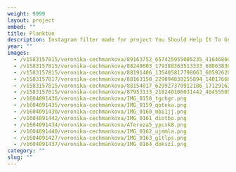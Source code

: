 ```yaml
---
weight: 9999
layout: project
embed: ""
title: Plankton
description: Instagram filter made for project You Should Help It To Grow, Too
year: ""
images:
  - /v1583157815/veronika-cechmankova/89163752_657425955005235_4164686038670770176_n_dd68kh.jpg
  - /v1583157815/veronika-cechmankova/88240603_179388363513333_6800383073088176128_n_cuwasi.jpg
  - /v1583157815/veronika-cechmankova/88191406_135405817798063_6059262878202986496_n_q7mum3.jpg
  - /v1583157817/veronika-cechmankova/88163150_229094838255894_1401766012746989568_n_uwd5gq.jpg
  - /v1583157815/veronika-cechmankova/88154017_629927370912186_1712916219880800256_n_xafx4v.jpg
  - /v1583157815/veronika-cechmankova/87953133_218240106031442_4045550504942501888_n_zw31o9.jpg
  - /v1604091436/veronika-cechmankova/IMG_0158_tgchgr.png
  - /v1604091435/veronika-cechmankova/IMG_0159_qoteka.png
  - /v1604091430/veronika-cechmankova/IMG_0160_mbi1jj.png
  - /v1604091442/veronika-cechmankova/IMG_0161_diotbo.png
  - /v1604091434/veronika-cechmankova/ATereza5_ypcxk8.png
  - /v1604091440/veronika-cechmankova/IMG_0162_ujmmla.png
  - /v1604091427/veronika-cechmankova/IMG_0163_g1tlps.png
  - /v1604091437/veronika-cechmankova/IMG_0164_dokszi.png
category: ""
slug: ""
---
```

